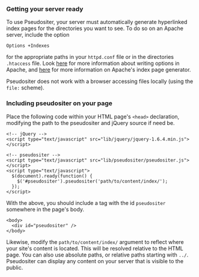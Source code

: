 ### Getting your server ready

To use Pseudositer, your server must automatically generate hyperlinked index pages for the directories you want to see.  To do so on an Apache server, include the option

    Options +Indexes

for the appropriate paths in your `httpd.conf` file or in the directories `.htaccess` file.  Look [here](http://httpd.apache.org/docs/2.0/mod/core.html#options) for more information about writing options in Apache, and [here](http://httpd.apache.org/docs/2.0/mod/mod_autoindex.html) for more information on Apache's index page generator.

Pseudositer does not work with a browser accessing files locally (using the `file:` scheme).

### Including pseudositer on your page

Place the following code within your HTML page's `<head>` declaration, modifying the path to the pseudositer and jQuery source if need be.

    <!-- jQuery -->
    <script type="text/javascript" src="lib/jquery/jquery-1.6.4.min.js"></script>
    
    <!-- pseudositer -->
    <script type="text/javascript" src="lib/pseudositer/pseudositer.js"></script>
    <script type="text/javascript">
      $(document).ready(function() {
        $('#pseudositer').pseudositer('path/to/content/index/');
      });
    </script>

With the above, you should include a tag with the id `pseudositer` somewhere in the page's body.

    <body>
      <div id="pseudositer" />
    </body>

Likewise, modify the `path/to/content/index/` argument to reflect where your site's content is located.  This will be resolved relative to the HTML page.  You can also use absolute paths, or relative paths starting with `../`.  Pseudositer can display any content on your server that is visible to the public.